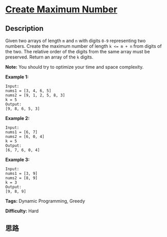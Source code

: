 # [Create Maximum Number][title]

## Description

Given two arrays of length `m` and `n` with digits `0-9` representing two
numbers. Create the maximum number of length `k <= m + n` from digits of the
two. The relative order of the digits from the same array must be preserved.
Return an array of the `k` digits.

**Note:** You should try to optimize your time and space complexity.

**Example 1:**
            Input:    nums1 = [3, 4, 6, 5]    nums2 = [9, 1, 2, 5, 8, 3]    k = 5    Output:    [9, 8, 6, 5, 3]

**Example 2:**
            Input:    nums1 = [6, 7]    nums2 = [6, 0, 4]    k = 5    Output:    [6, 7, 6, 0, 4]

**Example 3:**
            Input:    nums1 = [3, 9]    nums2 = [8, 9]    k = 3    Output:    [9, 8, 9]    


**Tags:** Dynamic Programming, Greedy

**Difficulty:** Hard

## 思路

[title]: https://leetcode.com/problems/create-maximum-number
